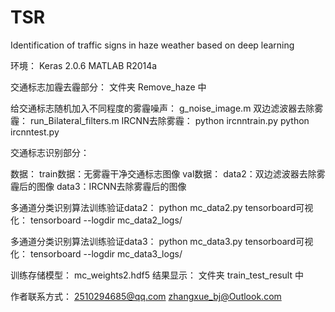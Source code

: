# TSR
Identification of traffic signs in haze weather based on deep learning




环境：   Keras 2.0.6      MATLAB R2014a



交通标志加霾去霾部分：    文件夹 Remove_haze 中

给交通标志随机加入不同程度的雾霾噪声：   g_noise_image.m
双边滤波器去除雾霾：    run_Bilateral_filters.m
IRCNN去除雾霾：    python ircnntrain.py
                  python ircnntest.py



交通标志识别部分：

数据：
      train数据：无雾霾干净交通标志图像
      val数据：
               data2：双边滤波器去除雾霾后的图像
               data3：IRCNN去除雾霾后的图像
               
               
多通道分类识别算法训练验证data2：  python mc_data2.py
tensorboard可视化： tensorboard --logdir mc_data2_logs/

多通道分类识别算法训练验证data3：  python mc_data3.py
tensorboard可视化： tensorboard --logdir mc_data3_logs/

训练存储模型：   mc_weights2.hdf5
结果显示：     文件夹 train_test_result 中

作者联系方式：   2510294685@qq.com
                zhangxue_bj@Outlook.com

